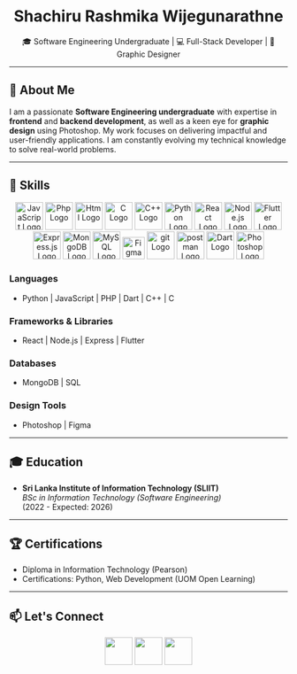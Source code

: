 <h1 align="center">Shachiru Rashmika Wijegunarathne</h1>
<p align="center">
 
</p>

<p align="center">
  🎓 Software Engineering Undergraduate | 💻 Full-Stack Developer | 🎨 Graphic Designer
</p>

---

## 🌟 About Me

I am a passionate **Software Engineering undergraduate** with expertise in **frontend** and **backend development**, as well as a keen eye for **graphic design** using Photoshop. My work focuses on delivering impactful and user-friendly applications. I am constantly evolving my technical knowledge to solve real-world problems.

---

## 🚀 Skills
<p align="center">

  <img src="https://cdn.worldvectorlogo.com/logos/logo-javascript.svg" width="50" alt="JavaScript Logo" />
  <img src="https://upload.wikimedia.org/wikipedia/commons/thumb/2/27/PHP-logo.svg/1200px-PHP-logo.svg.png" width="50" alt="Php Logo" />
  <img src="https://cdn.worldvectorlogo.com/logos/html-1.svg" width="50" alt="Html Logo" />
  <img src="https://cdn.worldvectorlogo.com/logos/c-1.svg" width="50" alt="C Logo" />
   <img src="https://cdn.worldvectorlogo.com/logos/c.svg" width="50" alt="C++ Logo" />
    <img src="https://cdn.worldvectorlogo.com/logos/python-5.svg" width="50" alt="Python Logo" />
  <img src="https://cdn.worldvectorlogo.com/logos/react-2.svg" width="50" alt="React Logo" />
  <img src="https://cdn.worldvectorlogo.com/logos/nodejs-icon.svg" width="50" alt="Node.js Logo" />
  <img src="https://cdn.worldvectorlogo.com/logos/flutter.svg" width="50" alt="Flutter Logo" />
  <img src="https://img.icons8.com/?size=100&id=9Gfx4Dfxl0JK&format=png&color=000000" width="50" alt="Express.js Logo" />
  <img src="https://cdn.worldvectorlogo.com/logos/mongodb-icon-1.svg" width="50" alt="MongoDB Logo" />
  <img src="https://cdn.worldvectorlogo.com/logos/mysql-logo-pure.svg" width="50" alt="MySQL Logo" />
  <img src="https://cdn.worldvectorlogo.com/logos/figma-icon.svg" width="40" alt="Figma Logo" />
  <img src="https://cdn.worldvectorlogo.com/logos/git-icon.svg" width="50" alt="git Logo" />
  <img src="https://cdn.worldvectorlogo.com/logos/postman.svg" width="50" alt="postman Logo" />
  <img src="https://cdn.worldvectorlogo.com/logos/dart.svg" width="50" alt="Dart Logo" />
  <img src="https://cdn.worldvectorlogo.com/logos/adobe-photoshop-2.svg" width="50" alt="Photoshop Logo" />
  
</p>

### **Languages**
- Python | JavaScript | PHP | Dart | C++ | C

### **Frameworks & Libraries**
- React | Node.js | Express | Flutter

### **Databases**
- MongoDB | SQL

### **Design Tools**
- Photoshop | Figma

---

## 🎓 Education
- **Sri Lanka Institute of Information Technology (SLIIT)**  
  *BSc in Information Technology (Software Engineering)*  
  (2022 - Expected: 2026)

---

## 🏆 Certifications
- Diploma in Information Technology (Pearson)
- Certifications: Python, Web Development (UOM Open Learning)

---

## 📫 Let's Connect
<p align="center">
  <a href="mailto:Shachiru@outlook.com"><img src="https://img.icons8.com/?size=100&id=ut6gQeo5pNqf&format=png&color=000000"  width="50" /></a>
  <a href="https://www.linkedin.com/in/shachirur"><img src="https://cdn.worldvectorlogo.com/logos/linkedin-icon.svg"  width="50"/></a>
  <a href="https://github.com/ShachiruRashmika2"><img src="https://cdn.worldvectorlogo.com/logos/github-icon-2.svg"  width="50" /></a>
</p>
